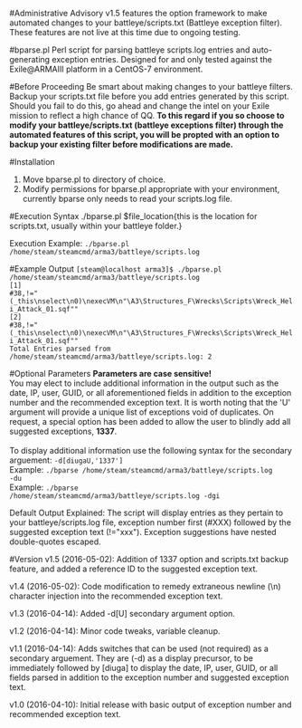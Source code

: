 #Administrative Advisory
v1.5 features the option framework to make automated changes to your battleye/scripts.txt (Battleye exception filter). These features are not live at this time due to ongoing testing.

#bparse.pl
Perl script for parsing battleye scripts.log entries and auto-generating exception entries. Designed for and only tested against the  Exile@ARMAIII platform in a CentOS-7 environment.

#Before Proceeding
Be smart about making changes to your battleye filters. Backup your scripts.txt file before you add entries generated by this script. Should you fail to do this, go ahead and change the intel on your Exile mission to reflect a high chance of QQ. <b>To this regard if you so choose to modify your battleye/scripts.txt (battleye exceptions filter) through the automated features of this script, you will be propted with an option to backup your existing filter before modifications are made.</b>

#Installation
1. Move bparse.pl to directory of choice.
2. Modify permissions for bparse.pl appropriate with your environment, currently bparse only needs to read your scripts.log file.

#Execution Syntax
./bparse.pl $file_location{this is the location for scripts.txt, usually within your battleye folder.} 

Execution Example:
<code>./bparse.pl /home/steam/steamcmd/arma3/battleye/scripts.log</code><br>

#Example Output
<code>[steam@localhost arma3]$ ./bparse.pl /home/steam/steamcmd/arma3/battleye/scripts.log</code><br>
<code>\[1\]  #38,!="(_this\nselect\n0)\nexecVM\n\"\A3\Structures_F\Wrecks\Scripts\Wreck_Heli_Attack_01.sqf\""</code><br>
<code>\[2\]  #38,!="(_this\nselect\n0)\nexecVM\n\"\A3\Structures_F\Wrecks\Scripts\Wreck_Heli_Attack_01.sqf\""</code><br>
<code>Total Entries parsed from /home/steam/steamcmd/arma3/battleye/scripts.log: 2</code><br>

#Optional Parameters
<b>Parameters are case sensitive!</b><br>
You may elect to include additional information in the output such as the date, IP, user, GUID, or all aforementioned fields in addition to the exception number and the recommended exception text. It is worth noting that the 'U' argument will provide a unique list of exceptions void of duplicates. On request, a special option has been added to allow the user to blindly add all suggested exceptions, <b>1337</b>.<br><br>To display additional information use the following syntax for the secondary arguement: <code>-d[diugaU,'1337']</code><br>Example: <code>./bparse /home/steam/steamcmd/arma3/battleye/scripts.log -du</code><br>Example: <code>./bparse /home/steam/steamcmd/arma3/battleye/scripts.log -dgi</code><br>

Default Output Explained:
The script will display entries as they pertain to your battleye/scripts.log file, exception number first (#XXX) followed by the suggested exception text (!="xxx"). Exception suggestions have nested double-quotes escaped.

#Version
v1.5 (2016-05-02): Addition of 1337 option and scripts.txt backup feature, and added a reference ID to the suggested exception text.

v1.4 (2016-05-02): Code modification to remedy extraneous newline (\n) character injection into the recommended exception text.

v1.3 (2016-04-14): Added -d[U] secondary argument option.

v1.2 (2016-04-14): Minor code tweaks, variable cleanup.

v1.1 (2016-04-14): Adds switches that can be used (not required) as a secondary arguement. They are (-d) as a display precursor, to be immediately followed by [diuga] to display the date, IP, user, GUID, or all fields parsed in addition to the exception number and suggested exception text.

v1.0 (2016-04-10): Initial release with basic output of exception number and recommended exception text.
